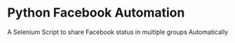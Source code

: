 # Python Facebook Automation
A Selenium Script to share Facebook status in multiple groups Automatically
